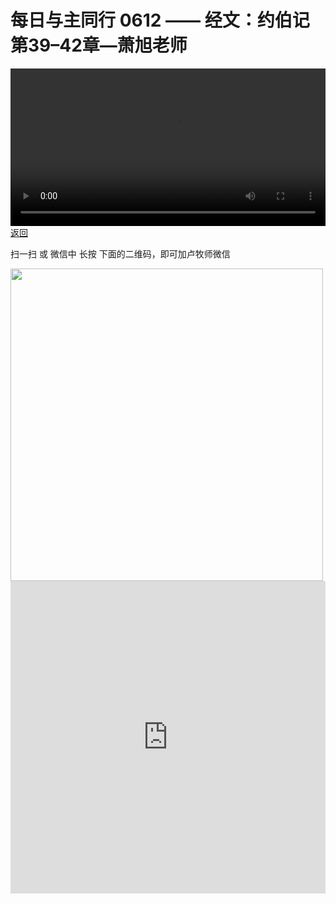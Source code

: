 # 每日与主同行 0612 —— 经文：约伯记第39–42章—萧旭老师

<video width='100%' controls src='https://go2024.simai.life/api?redirect=https://r2.savefamily.net/@pastorpaulqiankunlu618/k5C8CeYf_Vo.mp4?metric=PastorLu%26keyword=webpage%26type=video%26bot=26%26to=webpage'></video>
<a href='../daily.html'> 返回 </a>
<p>扫一扫 或 微信中 长按 下面的二维码，即可加卢牧师微信</p>
<img src='https://r2.savefamily.net/OVagt1.JPG' width='500px' />



<iframe width="100%" height="500" src="https://www.youtube.com/embed/k5C8CeYf_Vo?si=zz5OCgHQvyW71w8c&amp;controls=0" title="YouTube video player" frameborder="0" allow="accelerometer; autoplay; clipboard-write; encrypted-media; gyroscope; picture-in-picture; web-share" referrerpolicy="strict-origin-when-cross-origin" allowfullscreen></iframe>